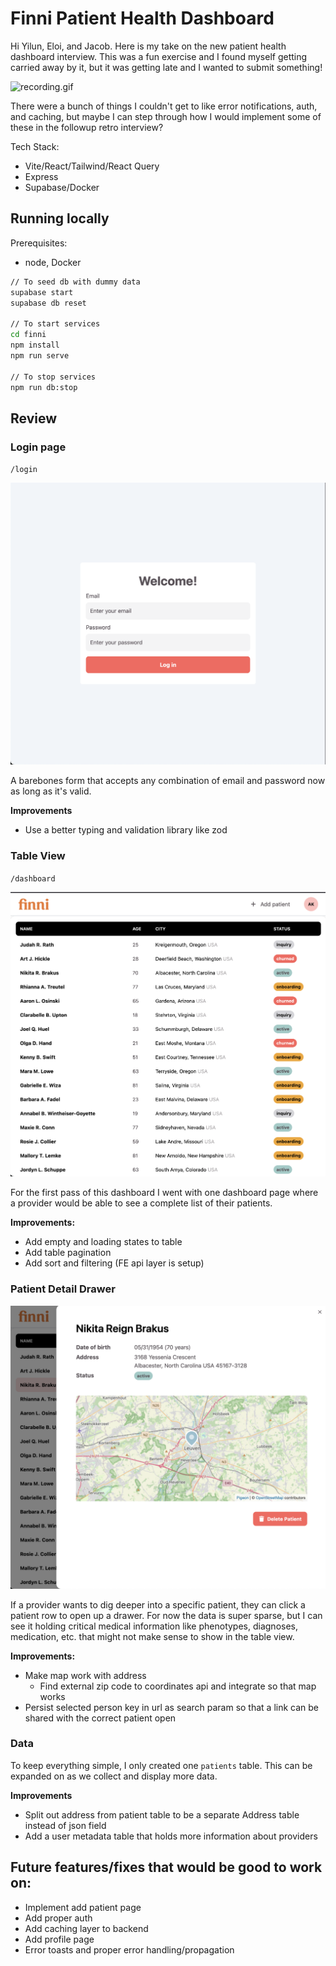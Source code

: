 # Finni Patient Health Dashboard

Hi Yilun, Eloi, and Jacob. Here is my take on the new patient health dashboard interview. This was a fun exercise and I found myself getting carried away by it, but it was getting late and I wanted to submit something!

![recording.gif](assets/recording.gif)

There were a bunch of things I couldn't get to like error notifications, auth, and caching, but maybe I can step through how I would implement some of these in the followup retro interview?

Tech Stack:
- Vite/React/Tailwind/React Query
- Express
- Supabase/Docker

## Running locally

Prerequisites:
- node, Docker

```bash
// To seed db with dummy data
supabase start
supabase db reset

// To start services
cd finni
npm install
npm run serve

// To stop services
npm run db:stop


```

## Review

### Login page
`/login`

![login.png](assets/login.png)

A barebones form that accepts any combination of email and password now as long as it's valid. 

**Improvements**
* Use a better typing and validation library like zod

### Table View
`/dashboard`

![table.png](assets/table.png)

For the first pass of this dashboard I went with one dashboard page where a provider would be able to see a complete list of their patients. 

**Improvements:**
* Add empty and loading states to table
* Add table pagination
* Add sort and filtering (FE api layer is setup)

### Patient Detail Drawer

![drawer.png](assets/drawer.png)

If a provider wants to dig deeper into a specific patient, they can click a patient row to open up a drawer. For now the data is super sparse, but I can see it holding critical medical information like phenotypes, diagnoses, medication, etc. that might not make sense to show in the table view.

**Improvements:**
* Make map work with address
  * Find external zip code to coordinates api and integrate so that map works
* Persist selected person key in url as search param so that a link can be shared with the correct patient open

### Data
To keep everything simple, I only created one `patients` table. This can be expanded on as we collect and display more data.

**Improvements**
* Split out address from patient table to be a separate Address table instead of json field
* Add a user metadata table that holds more information about providers

## Future features/fixes that would be good to work on:

* Implement add patient page
* Add proper auth
* Add caching layer to backend
* Add profile page
* Error toasts and proper error handling/propagation
